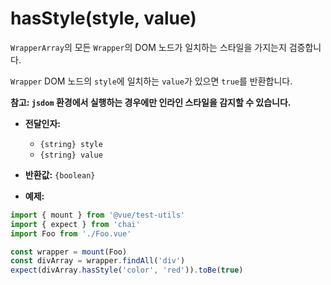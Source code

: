 # hasStyle(style, value)

`WrapperArray`의 모든 `Wrapper`의 DOM 노드가 일치하는 스타일을 가지는지 검증합니다.

`Wrapper` DOM 노드의 `style`에 일치하는 `value`가 있으면 `true`를 반환합니다.

**참고: `jsdom` 환경에서 실행하는 경우에만 인라인 스타일을 감지할 수 있습니다.**

- **전달인자:**
  - `{string} style`
  - `{string} value`

- **반환값:** `{boolean}`

- **예제:**

```js
import { mount } from '@vue/test-utils'
import { expect } from 'chai'
import Foo from './Foo.vue'

const wrapper = mount(Foo)
const divArray = wrapper.findAll('div')
expect(divArray.hasStyle('color', 'red')).toBe(true)
```

